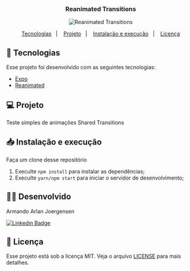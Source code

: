 <h3 align="center">
  Reanimated Transitions
</h3>

<p align="center">
  <img src="mobile_transititons_inspiration.gif" alt="Reanimated Transitions" />
</p>

<p align="center">
  <a href="#-tecnologias">Tecnologias</a>&nbsp;&nbsp;&nbsp;|&nbsp;&nbsp;&nbsp;
  <a href="#-projeto">Projeto</a>&nbsp;&nbsp;&nbsp;|&nbsp;&nbsp;&nbsp;
  <a href="#-instalação-e-execução">Instalação e execução</a>&nbsp;&nbsp;&nbsp;|&nbsp;&nbsp;&nbsp;
  <a href="#-licença">Licença</a>
</p>


## 🚀 Tecnologias

Esse projeto foi desenvolvido com as seguintes tecnologias:

- [Expo](https://expo.dev/)
- [Reanimated](https://docs.swmansion.com/react-native-reanimated/)

## 💻 Projeto

Teste simples de animações Shared Transitions

## 📥 Instalação e execução

Faça um clone desse repositório

1. Execulte `npm install` para instalar as dependências;
2. Execulte `yarn/npm start` para iniciar o servidor de desenvolvimento;

## 👨‍💻 Desenvolvido

Armando Arlan Joergensen <p></p>
[![Linkedin Badge](https://img.shields.io/badge/-LinkedIn-blue?style=flat-square&logo=Linkedin&logoColor=white&link=https://www.linkedin.com/in/armandoaaj/)](https://www.linkedin.com/in/armandoaaj/)

## 📝 Licença

Esse projeto está sob a licença MIT. Veja o arquivo [LICENSE](LICENSE.md) para mais detalhes.
